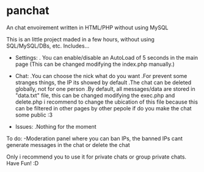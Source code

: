 # panchat
An chat envoirement written in HTML/PHP without using MySQL

This is an little project maded in a few hours, without using SQL/MySQL/DBs, etc.
Includes...
- Settings:
  . You can enable/disable an AutoLoad of 5 seconds in the main page (This can be changed modifying the index.php manually.)
  
- Chat:
  .You can choose the nick what do you want
  .For prevent some stranges things, the IP its showed by default
  .The chat can be deleted globally, not for one person
  .By default, all messages/data are stored in "data.txt" file, this can be changed modifying the exec.php and delete.php
  i recommend to change the ubication of this file because this can be filtered in other pages by other pepole if do you make
  the chat some public :3
  
- Issues:
  .Nothing for the moment
 
 To do:
 -Moderation panel where you can ban IPs, the banned IPs cant generate messages in the chat or delete the chat
 
Only i recommend you to use it for private chats or group private chats. Have Fun! :D
